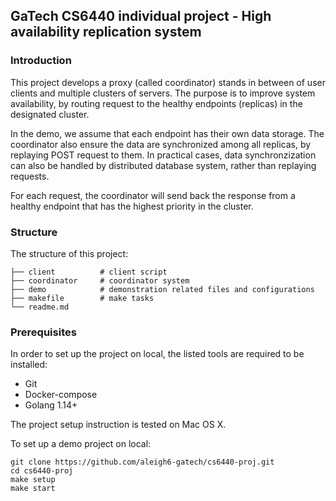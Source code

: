 GaTech CS6440 individual project - High availability replication system
---

### Introduction

This project develops a proxy (called coordinator) stands in between of user clients and multiple clusters of servers. The purpose is to improve system availability, by routing request to the healthy endpoints (replicas) in the designated cluster.

In the demo, we assume that each endpoint has their own data storage. The coordinator also ensure the data are synchronized among all replicas, by replaying POST request to them. In practical cases, data synchronzization can also be handled by distributed database system, rather than replaying requests.

For each request, the coordinator will send back the response from a healthy endpoint that has the highest priority in the cluster.

### Structure

The structure of this project:

```
├── client          # client script
├── coordinator     # coordinator system
├── demo            # demonstration related files and configurations
├── makefile        # make tasks
└── readme.md
```

### Prerequisites

In order to set up the project on local, the listed tools are required to be installed:

* Git
* Docker-compose
* Golang 1.14+

The project setup instruction is tested on Mac OS X.

To set up a demo project on local:

```
git clone https://github.com/aleigh6-gatech/cs6440-proj.git
cd cs6440-proj
make setup
make start
```